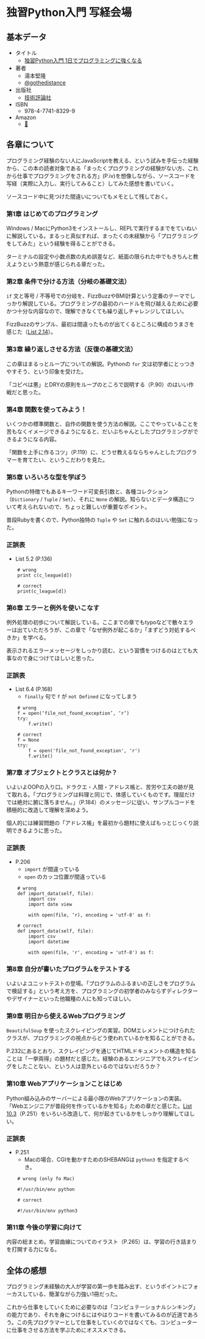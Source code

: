 # 独習Python入門 写経会場

## 基本データ

- タイトル
  - [独習Python入門 1日でプログラミングに強くなる](http://gihyo.jp/book/2016/978-4-7741-8329-9)
- 著者
  - 湯本堅隆
  - [@gothedistance](https://twitter.com/gothedistance)
- 出版社
  - [技術評論社](http://gihyo.jp/)
- ISBN
  - 978-4-7741-8329-9
- Amazon
  - [:orange_book:](http://amzn.to/2anYO98)

## 各章について

プログラミング経験のない人にJavaScriptを教える、という試みを手伝った経験から、この本の読者対象である「まったくプログラミングの経験がない方、これから仕事でプログラミングをされる方」(P.iv)を想像しながら、ソースコードを写経（実際に入力し、実行してみること）してみた感想を書いていく。

ソースコード中に見つけた間違いについてもメモとして残しておく。

### 第1章 はじめてのプログラミング

Windows / MacにPython3をインストールし、REPLで実行するまでをていねいに解説している。まるっと真似すれば、まったくの未経験から「プログラミングをしてみた」という経験を得ることができる。

ターミナルの設定や小数点数の丸め誤差など、紙面の限られた中でもきちんと教えようという熱意が感じられる章だった。

### 第2章 条件で分ける方法（分岐の基礎文法）

`if` 文と等号 / 不等号での分岐を、FizzBuzzやBMI計算という定番のテーマでしっかり解説している。プログラミングの最初のハードルを飛び越えるために必要かつ十分な内容なので、理解できなくても繰り返しチャレンジしてほしい。

FizzBuzzのサンプル、最初は間違ったものが出てくるところに構成のうまさを感じた（[List 2.14](https://github.com/kwappa/gothe_python/blob/master/Chapter02/fizzbuzz.py)）。

### 第3章 繰り返しさせる方法（反復の基礎文法）

この章はまるっとループについての解説。Pythonの `for` 文は初学者にとっつきやすそう、という印象を受けた。

「コピペは悪」とDRYの原則をループのところで説明する（P.90）のはいい作戦だと思った。

### 第4章 関数を使ってみよう！

いくつかの標準関数と、自作の関数を使う方法の解説。ここでやっていることを苦もなくイメージできるようになると、だいぶちゃんとしたプログラミングができるようになる内容。

「関数を上手に作るコツ」（P.119）に、どうせ教えるならちゃんとしたプログラマーを育てたい、というこだわりを見た。

### 第5章 いろいろな型を学ぼう

Pythonの特徴でもあるキーワード可変長引数と、各種コレクション（`Dictionary` / `Tuple` / `Set`）、それに `None` の解説。知らないとデータ構造について考えられないので、ちょっと難しいが重要なポイント。

普段Rubyを書くので、Python独特の `Tuple` や `Set` に触れるのはいい勉強になった。


### 正誤表

- List 5.2 (P.136)

```
    # wrong
    print c(c_league[d])

    # correct
    print(c_league[d])
```

### 第6章 エラーと例外を使いこなす

例外処理の初歩について解説している。ここまでの章でもtypoなどで散々エラーは出ていただろうが、この章で「なぜ例外が起こるか」「まずどう対処するべきか」を学べる。

表示されるエラーメッセージをしっかり読む、という習慣をつけるのはとても大事なので身につけてほしいと思った。

### 正誤表

- List 6.4 (P.168)
  - `finally` 句で `f` が `not Defined` になってしまう

```
    # wrong
    f = open(‘file_not_found_exception’, ‘r’)
    try:
        f.write()

    # correct
    f = None
    try:
        f = open('file_not_found_exception', 'r')
        f.write()
```

### 第7章 オブジェクトとクラスとは何か？

いよいよOOPの入り口。ドラクエ・人間・アドレス帳と、苦労や工夫の跡が見て取れる。「プログラミングは料理と同じで、体感していくものです。理屈だけでは絶対に腑に落ちません。」（P.184）のメッセージに従い、サンプルコードを積極的に改造して理解を深めよう。

個人的には練習問題の「アドレス帳」を最初から題材に使えばもっとじっくり説明できるように思った。

### 正誤表

- P.206
  - `import` が間違っている
  - `open` のカッコ位置が間違っている

```
    # wrong
    def import_data(self, file):
        import csv
        import date view

        with open(file, ‘r), encoding = 'utf-8' as f:

    # correct
    def import_data(self, file):
        import csv
        import datetime

        with open(file, 'r', encoding = 'utf-8') as f:
```

### 第8章 自分が書いたプログラムをテストする

いよいよユニットテストの登場。「プログラムのふるまいの正しさをプログラムで検証する」という考え方を、プログラミングの初学者のみならずディレクターやデザイナーといった他職種の人にも知ってほしい。

### 第9章 明日から使えるWebプログラミング

`BeautifulSoup` を使ったスクレイピングの実習。DOMエレメントにつけられたクラスが、プログラミングの視点からどう使われているかを知ることができる。

P.232にあるとおり、スクレイピングを通じてHTMLドキュメントの構造を知ることは「一挙両得」の題材だと感じた。経験のあるエンジニアでもスクレイピングをしたことない、という人は意外といるのではないだろうか？

### 第10章 Webアプリケーションことはじめ

Python組み込みのサーバーによる最小限のWebアプリケーションの実装。「Webエンジニアが普段何を作っているかを知る」ための章だと感じた。[List 10.3](https://github.com/kwappa/gothe_python/blob/master/Chapter10/cgi-bin/name.py)（P.251）をいろいろ改造して、何が起きているかをしっかり理解してほしい。

### 正誤表

- P.251
    - Macの場合、CGIを動かすためのSHEBANGは `python3` を指定するべき。

```
    # wrong (only fo Mac)

    #!/usr/bin/env python

    # correct

    #!/usr/bin/env python3
```

### 第11章 今後の学習に向けて

内容の総まとめ。学習曲線についてのイラスト（P.265）は、学習の行き詰まりを打開する力になる。

## 全体の感想

プログラミング未経験の大人が学習の第一歩を踏み出す、というポイントにフォーカスしている、簡潔ながら力強い1冊だった。

これから仕事をしていくために必要なのは「コンピュテーショナルシンキング」の能力であり、それを身につけるにはやはりコードを書いてみるのが近道であろう。この先プログラマーとして仕事をしていくのではなくても、コンピューターに仕事をさせる方法を学ぶためにオススメできる。



